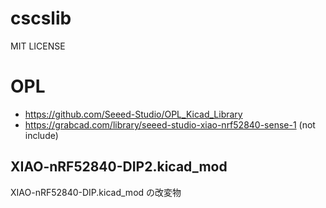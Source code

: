# cscslib
  MIT LICENSE
# OPL
- https://github.com/Seeed-Studio/OPL_Kicad_Library
- https://grabcad.com/library/seeed-studio-xiao-nrf52840-sense-1 (not include)
## XIAO-nRF52840-DIP2.kicad_mod
  XIAO-nRF52840-DIP.kicad_mod の改変物
